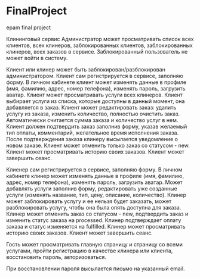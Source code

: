# FinalProject
epam final project

Клининговый сервис
Администратор может просматривать список всех клиентов, всех клинеров, заблокированных клиентов,
заблокированных клинеров, всех заказов в сервисе. 
Заблокированный пользователь не может войти в систему.

Клиент или клинер может быть заблокирован/разблокирован администратором. 
Клиент сам регистрируется в сервисе, заполняю форму.
В личном кабинете клиент может изменять данные в профиле (имя, фамилию, адрес, номер телефона), изменять пароль, загрузить аватар.
Клиент может просматривать услуги всех клинеров. 
Клиент выбирает услуги из списка, которые доступны в данный момент, она добавляется в заказ.
Клиент может редактировать заказ: удалить услугу из заказа, изменить количество, полностью очистить заказ.
Автоматически считается сумма заказа и количество услуг в нем. 
Клиент должен подтвердить заказ заполнив форму, указав желаемый тип оплаты, комментарий, желательное время исполнения заказа.
После подтверждения заказа клинеру высылается уведомление о новом заказе.
Клиент может отменить только заказ со статусом - new.
Клиент может просматривать историю своих заказов.
Клиент может завершить сеанс.

Клиенер сам регистрируется в сервисе, заполняю форму.
В личном кабинете клинер может изменять данные в профиле (имя, фамилию, адрес, номер телефона), изменять пароль, загрузить аватар.
Может добавлять услуги заполнив форму, редактировать уже созданные услуги (изменять название, тип, цену, описание, количество).
Клинер может заблокировать услугу и ее нельзя будет заказать, может разблокировать услугу, чтобы она была опять доступна для заказа.
Клинер может отменить заказ со статусом - new, подтвердить заказ и изменить статус заказа на processed.
Клинер подтверждает оплату заказа и статус изменяется на fulfilled.
Клинер может просматривать историю своих заказов.
Клиент может завершить сеанс.

Гость может просматривать главную страницу и страницу со всеми услугами, пройти регистрацию в качестве клинера или клиента,
восстановить пароль, авторизоваться.

При восстановлении пароля высылается письмо на указанный email.

